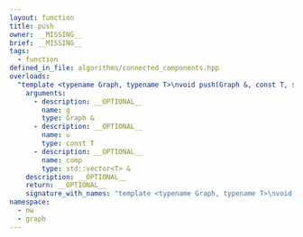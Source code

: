 ```yaml
---
layout: function
title: push
owner: __MISSING__
brief: __MISSING__
tags:
  - function
defined_in_file: algorithms/connected_components.hpp
overloads:
  "template <typename Graph, typename T>\nvoid push(Graph &, const T, std::vector<T> &)":
    arguments:
      - description: __OPTIONAL__
        name: g
        type: Graph &
      - description: __OPTIONAL__
        name: u
        type: const T
      - description: __OPTIONAL__
        name: comp
        type: std::vector<T> &
    description: __OPTIONAL__
    return: __OPTIONAL__
    signature_with_names: "template <typename Graph, typename T>\nvoid push(Graph & g, const T u, std::vector<T> & comp)"
namespace:
  - nw
  - graph
---
```

